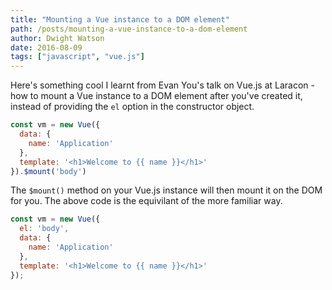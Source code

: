 ```yaml
---
title: "Mounting a Vue instance to a DOM element"
path: /posts/mounting-a-vue-instance-to-a-dom-element
author: Dwight Watson
date: 2016-08-09
tags: ["javascript", "vue.js"]
---
```


Here's something cool I learnt from Evan You's talk on Vue.js at Laracon - how to mount a Vue instance to a DOM element after you've created it, instead of providing the `el` option in the constructor object.

```javascript
const vm = new Vue({
  data: {
    name: 'Application'
  },
  template: '<h1>Welcome to {{ name }}</h1>'
}).$mount('body')
```

The `$mount()` method on your Vue.js instance will then mount it on the DOM for you. The above code is the equivilant of the more familiar way.


```javascript
const vm = new Vue({
  el: 'body',
  data: {
    name: 'Application'
  },
  template: '<h1>Welcome to {{ name }}</h1>'
});
```
